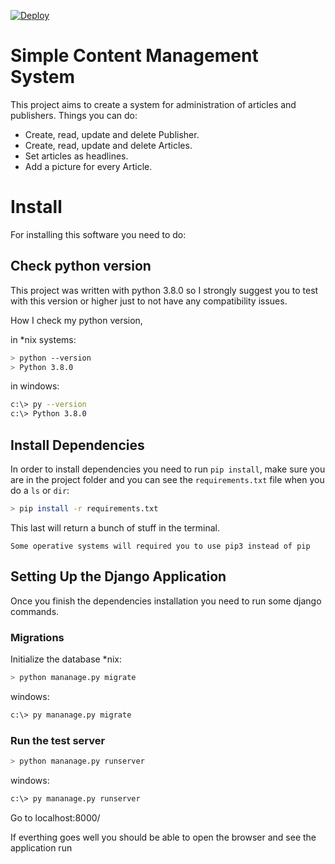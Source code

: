 [![Deploy](https://www.herokucdn.com/deploy/button.svg)](https://heroku.com/deploy?template=https://github.com/martinezger/content-management-system)

# Simple Content Management System

This project aims to create a system for administration of articles and publishers.
Things you can do:

- Create, read, update and delete Publisher.
- Create, read, update and delete Articles.
- Set articles as headlines.
- Add a picture for every Article.

# Install 

For installing this software you need to do:

## Check python version
This project was written with python 3.8.0 so I strongly suggest you to test with this version or higher just to not have any compatibility issues.

How I check my python version, 

in *nix systems:

```bash
> python --version
> Python 3.8.0
```

in windows:

```bash
c:\> py --version
c:\> Python 3.8.0
```

## Install Dependencies

In order to install dependencies you need to run `pip install`, make sure you are in the project folder and you can see the `requirements.txt` file when you do a `ls` or `dir`:

```bash
> pip install -r requirements.txt
```
This last will return a bunch of stuff in the terminal.

`Some operative systems will required you to use pip3 instead of pip `

## Setting Up the Django Application

Once you finish the dependencies installation you need to run some django commands.

### Migrations

Initialize the database
*nix:
```bash
> python mananage.py migrate
```
windows:
```bash
c:\> py mananage.py migrate
```

### Run the test server

```bash
> python mananage.py runserver
```
windows:
```bash
c:\> py mananage.py runserver
```
Go to localhost:8000/


If everthing goes well you should be able to open the browser and see the application run

